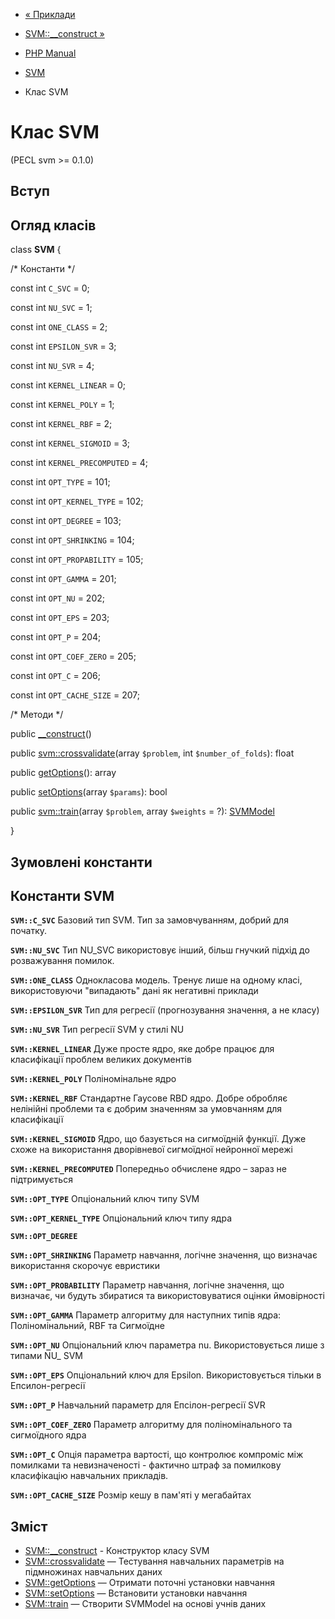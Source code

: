 - [« Приклади](svm.examples.md)
- [SVM::\_\_construct »](svm.construct.md)

- [PHP Manual](index.md)
- [SVM](book.svm.md)
- Клас SVM

# Клас SVM

(PECL svm \>= 0.1.0)

## Вступ

## Огляд класів

class **SVM** {

/\* Константи \*/

const int `C_SVC` = 0;

const int `NU_SVC` = 1;

const int `ONE_CLASS` = 2;

const int `EPSILON_SVR` = 3;

const int `NU_SVR` = 4;

const int `KERNEL_LINEAR` = 0;

const int `KERNEL_POLY` = 1;

const int `KERNEL_RBF` = 2;

const int `KERNEL_SIGMOID` = 3;

const int `KERNEL_PRECOMPUTED` = 4;

const int `OPT_TYPE` = 101;

const int `OPT_KERNEL_TYPE` = 102;

const int `OPT_DEGREE` = 103;

const int `OPT_SHRINKING` = 104;

const int `OPT_PROPABILITY` = 105;

const int `OPT_GAMMA` = 201;

const int `OPT_NU` = 202;

const int `OPT_EPS` = 203;

const int `OPT_P` = 204;

const int `OPT_COEF_ZERO` = 205;

const int `OPT_C` = 206;

const int `OPT_CACHE_SIZE` = 207;

/\* Методи \*/

public [\_\_construct](svm.construct.md)()

public [svm::crossvalidate](svm.crossvalidate.md)(array `$problem`,
int `$number_of_folds`): float

public [getOptions](svm.getoptions.md)(): array

public [setOptions](svm.setoptions.md)(array `$params`): bool

public [svm::train](svm.train.md)(array `$problem`, array `$weights` =
?): [SVMModel](class.svmmodel.md)

}

## Зумовлені константи

## Константи SVM

**`SVM::C_SVC`**
Базовий тип SVM. Тип за замовчуванням, добрий для початку.

**`SVM::NU_SVC`**
Тип NU_SVC використовує інший, більш гнучкий підхід до розважування помилок.

**`SVM::ONE_CLASS`**
Однокласова модель. Тренує лише на одному класі, використовуючи
"випадають" дані як негативні приклади

**`SVM::EPSILON_SVR`**
Тип для регресії (прогнозування значення, а не класу)

**`SVM::NU_SVR`**
Тип регресії SVM у стилі NU

**`SVM::KERNEL_LINEAR`**
Дуже просте ядро, яке добре працює для класифікації проблем
великих документів

**`SVM::KERNEL_POLY`**
Поліномінальне ядро

**`SVM::KERNEL_RBF`**
Стандартне Гаусове RBD ядро. Добре обробляє нелінійні проблеми та
є добрим значенням за умовчанням для класифікації

**`SVM::KERNEL_SIGMOID`**
Ядро, що базується на сигмоїдній функції. Дуже схоже на використання
дворівневої сигмоїдної нейронної мережі

**`SVM::KERNEL_PRECOMPUTED`**
Попередньо обчислене ядро – зараз не підтримується

**`SVM::OPT_TYPE`**
Опціональний ключ типу SVM

**`SVM::OPT_KERNEL_TYPE`**
Опціональний ключ типу ядра

**`SVM::OPT_DEGREE`**

**`SVM::OPT_SHRINKING`**
Параметр навчання, логічне значення, що визначає використання
скорочує евристики

**`SVM::OPT_PROBABILITY`**
Параметр навчання, логічне значення, що визначає, чи будуть
збиратися та використовуватися оцінки ймовірності

**`SVM::OPT_GAMMA`**
Параметр алгоритму для наступних типів ядра: Поліномінальний, RBF та
Сигмоїдне

**`SVM::OPT_NU`**
Опціональний ключ параметра nu. Використовується лише з типами NU\_
SVM

**`SVM::OPT_EPS`**
Опціональний ключ для Epsilon. Використовується тільки в
Епсилон-регресії

**`SVM::OPT_P`**
Навчальний параметр для Епсілон-регресії SVR

**`SVM::OPT_COEF_ZERO`**
Параметр алгоритму для поліномінального та сигмоїдного ядра

**`SVM::OPT_C`**
Опція параметра вартості, що контролює компроміс між помилками
та невизначеності - фактично штраф за помилкову класифікацію
навчальних прикладів.

**`SVM::OPT_CACHE_SIZE`**
Розмір кешу в пам'яті у мегабайтах

## Зміст

- [SVM::\_\_construct](svm.construct.md) - Конструктор класу SVM
- [SVM::crossvalidate](svm.crossvalidate.md) — Тестування
навчальних параметрів на підмножинах навчальних даних
- [SVM::getOptions](svm.getoptions.md) — Отримати поточні установки
навчання
- [SVM::setOptions](svm.setoptions.md) — Встановити установки
навчання
- [SVM::train](svm.train.md) — Створити SVMModel на основі учнів
даних
